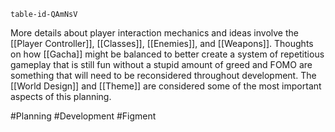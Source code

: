 ```notion-like-tables
table-id-QAmNsV
```

More details about player interaction mechanics and ideas involve the [[Player Controller]], [[Classes]], [[Enemies]], and [[Weapons]]. Thoughts on how [[Gacha]] might be balanced to better create a system of repetitious gameplay that is still fun without a stupid amount of greed and FOMO are something that will need to be reconsidered throughout development. The [[World Design]] and [[Theme]] are considered some of the most important aspects of this planning.

#Planning #Development #Figment 